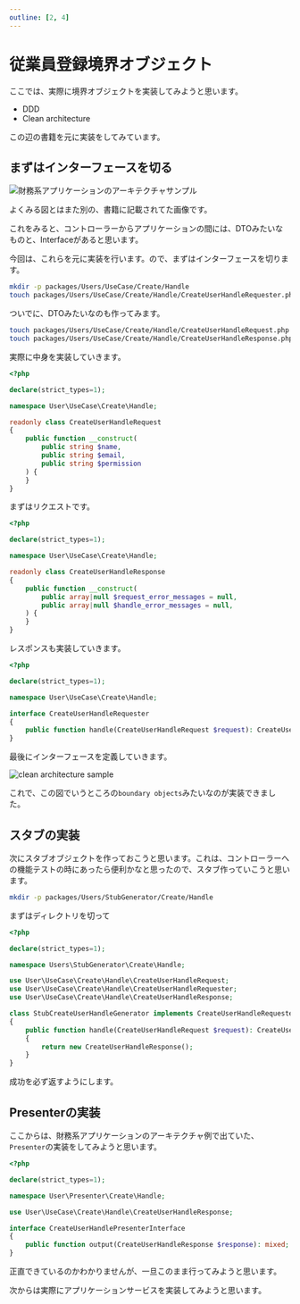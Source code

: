```yaml
---
outline: [2, 4]
---
```


# 従業員登録境界オブジェクト

ここでは、実際に境界オブジェクトを実装してみようと思います。

- DDD
- Clean architecture

この辺の書籍を元に実装をしてみています。

## まずはインターフェースを切る

![財務系アプリケーションのアーキテクチャサンプル](/finance-clean-architecture.png)

よくみる図とはまた別の、書籍に記載されてた画像です。

これをみると、コントローラーからアプリケーションの間には、DTOみたいなものと、Interfaceがあると思います。

今回は、これらを元に実装を行います。ので、まずはインターフェースを切ります。


```bash
mkdir -p packages/Users/UseCase/Create/Handle
touch packages/Users/UseCase/Create/Handle/CreateUserHandleRequester.php
```

ついでに、DTOみたいなのも作ってみます。

```bash
touch packages/Users/UseCase/Create/Handle/CreateUserHandleRequest.php
touch packages/Users/UseCase/Create/Handle/CreateUserHandleResponse.php
```

実際に中身を実装していきます。

```php
<?php

declare(strict_types=1);

namespace User\UseCase\Create\Handle;

readonly class CreateUserHandleRequest
{
    public function __construct(
        public string $name,
        public string $email,
        public string $permission
    ) {
    }
}
```

まずはリクエストです。

```php
<?php

declare(strict_types=1);

namespace User\UseCase\Create\Handle;

readonly class CreateUserHandleResponse
{
    public function __construct(
        public array|null $request_error_messages = null,
        public array|null $handle_error_messages = null,
    ) {
    }
}
```

レスポンスも実装していきます。

```php
<?php

declare(strict_types=1);

namespace User\UseCase\Create\Handle;

interface CreateUserHandleRequester
{
    public function handle(CreateUserHandleRequest $request): CreateUserHandleResponse;
}
```

最後にインターフェースを定義していきます。

![clean architecture sample](/clean-architecture-sample.png)

これで、この図でいうところの`boundary objects`みたいなのが実装できました。

## スタブの実装
次にスタブオブジェクトを作っておこうと思います。これは、コントローラーへの機能テストの時にあったら便利かなと思ったので、スタブ作っていこうと思います。

```bash
mkdir -p packages/Users/StubGenerator/Create/Handle
```

まずはディレクトリを切って

```php
<?php

declare(strict_types=1);

namespace Users\StubGenerator\Create\Handle;

use User\UseCase\Create\Handle\CreateUserHandleRequest;
use User\UseCase\Create\Handle\CreateUserHandleRequester;
use User\UseCase\Create\Handle\CreateUserHandleResponse;

class StubCreateUserHandleGenerator implements CreateUserHandleRequester
{
    public function handle(CreateUserHandleRequest $request): CreateUserHandleResponse
    {
        return new CreateUserHandleResponse();
    }
}
```

成功を必ず返すようにします。

## Presenterの実装

ここからは、財務系アプリケーションのアーキテクチャ例で出ていた、`Presenter`の実装をしてみようと思います。


```php
<?php

declare(strict_types=1);

namespace User\Presenter\Create\Handle;

use User\UseCase\Create\Handle\CreateUserHandleResponse;

interface CreateUserHandlePresenterInterface
{
    public function output(CreateUserHandleResponse $response): mixed;
}
```

正直できているのかわかりませんが、一旦このまま行ってみようと思います。

次からは実際にアプリケーションサービスを実装してみようと思います。